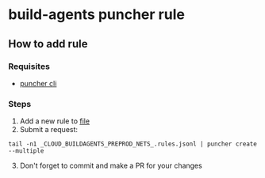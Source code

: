 # build-agents puncher rule

## How to add rule
### Requisites
* [puncher cli](https://wiki.yandex-team.ru/noc/nocdev/puncher/konsolnyjj-klient/)
### Steps
1. Add a new rule to [file](./_CLOUD_BUILDAGENTS_PREPROD_NETS_.rules.jsonl)
2. Submit a request:
```shell
tail -n1 _CLOUD_BUILDAGENTS_PREPROD_NETS_.rules.jsonl | puncher create --multiple
```
3. Don't forget to commit and make a PR for your changes
